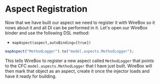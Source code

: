 # Aspect Registration

Now that we have built our aspect we need to register it with WireBox so it nows about it and all DI can be performed in it. Let's open our WireBox binder and use the following DSL method:

* `mapAspect(aspect,autoBinding=[true])`

```javascript
mapAspect("MethodLogger").to("model.aspects.MethodLogger");
```

This tells WireBox to register a new aspect called `MethodLogger` that points to the CFC `model.aspects.MethodLogger` that I have just built. WireBox will then mark that object as an aspect, create it once the injector loads and have it ready for building.

